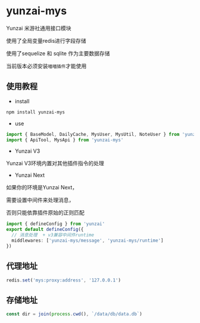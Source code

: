 # yunzai-mys

Yunzai 米游社通用接口模块

使用了全局变量redis进行字段存储

使用了sequelize 和 sqlite 作为主要数据存储

当前版本必须安装`喵喵插件`才能使用

## 使用教程

- install

```sh
npm install yunzai-mys
```

- use

```ts
import { BaseModel, DailyCache, MysUser, MysUtil, NoteUser } from 'yunzai-mys'
import { ApiTool, MysApi } from 'yunzai-mys'
```

- Yunzai V3

Yunzai V3环境内置对其他插件指令的处理

- Yunzai Next

如果你的环境是Yunzai Next，

需要设置中间件来处理消息，

否则只能依靠插件原始的正则匹配

```ts
import { defineConfig } from 'yunzai'
export default defineConfig({
  // 消息处理  + v3兼容中间件runtime
  middlewares: ['yunzai-mys/message', 'yunzai-mys/runtime']
})
```

## 代理地址

```ts
redis.set('mys:proxy:address', '127.0.0.1')
```

## 存储地址

```ts
const dir = join(process.cwd(), `/data/db/data.db`)
```
